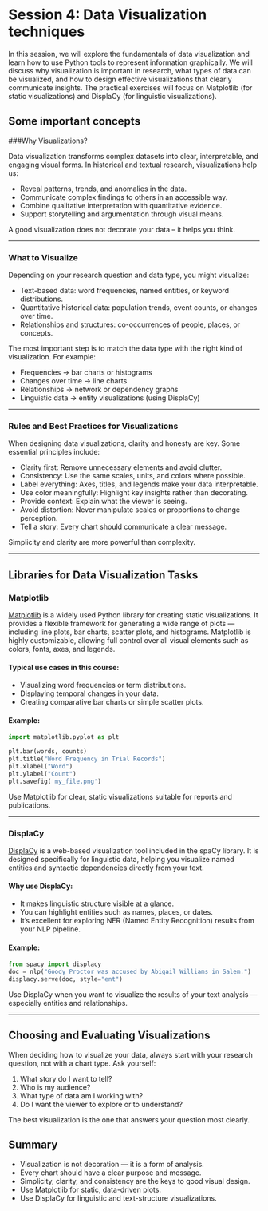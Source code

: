 # Session 4: Data Visualization techniques

In this session, we will explore the fundamentals of data visualization and learn how to use Python tools to represent information graphically.
We will discuss why visualization is important in research, what types of data can be visualized, and how to design effective visualizations that clearly communicate insights.
The practical exercises will focus on Matplotlib (for static visualizations) and DisplaCy (for linguistic visualizations).

## Some important concepts

###Why Visualizations?

Data visualization transforms complex datasets into clear, interpretable, and engaging visual forms.
In historical and textual research, visualizations help us:
- Reveal patterns, trends, and anomalies in the data.
- Communicate complex findings to others in an accessible way.
- Combine qualitative interpretation with quantitative evidence.
- Support storytelling and argumentation through visual means.

A good visualization does not decorate your data – it helps you think.

---

### What to Visualize
Depending on your research question and data type, you might visualize:
- Text-based data: word frequencies, named entities, or keyword distributions.
- Quantitative historical data: population trends, event counts, or changes over time.
- Relationships and structures: co-occurrences of people, places, or concepts.

The most important step is to match the data type with the right kind of visualization.
For example:
- Frequencies → bar charts or histograms
- Changes over time → line charts
- Relationships → network or dependency graphs
- Linguistic data → entity visualizations (using DisplaCy)

---

### Rules and Best Practices for Visualizations
When designing data visualizations, clarity and honesty are key.
Some essential principles include:
- Clarity first: Remove unnecessary elements and avoid clutter.
- Consistency: Use the same scales, units, and colors where possible.
- Label everything: Axes, titles, and legends make your data interpretable.
- Use color meaningfully: Highlight key insights rather than decorating.
- Provide context: Explain what the viewer is seeing.
- Avoid distortion: Never manipulate scales or proportions to change perception.
- Tell a story: Every chart should communicate a clear message.

Simplicity and clarity are more powerful than complexity.

---

## Libraries for Data Visualization Tasks

### Matplotlib
[Matplotlib](https://matplotlib.org/) is a widely used Python library for creating static visualizations.
It provides a flexible framework for generating a wide range of plots — including line plots, bar charts, scatter plots, and histograms.
Matplotlib is highly customizable, allowing full control over all visual elements such as colors, fonts, axes, and legends.

#### Typical use cases in this course:
- Visualizing word frequencies or term distributions.
- Displaying temporal changes in your data.
- Creating comparative bar charts or simple scatter plots.

#### Example:
```python
import matplotlib.pyplot as plt

plt.bar(words, counts)
plt.title("Word Frequency in Trial Records")
plt.xlabel("Word")
plt.ylabel("Count")
plt.savefig('my_file.png')
```

Use Matplotlib for clear, static visualizations suitable for reports and publications.


---
### DisplaCy
[DisplaCy](https://spacy.io/usage/visualizers) is a web-based visualization tool included in the spaCy library.
It is designed specifically for linguistic data, helping you visualize named entities and syntactic dependencies directly from your text.

#### Why use DisplaCy:
- It makes linguistic structure visible at a glance.
- You can highlight entities such as names, places, or dates.
- It’s excellent for exploring NER (Named Entity Recognition) results from your NLP pipeline.

#### Example:
```python
from spacy import displacy
doc = nlp("Goody Proctor was accused by Abigail Williams in Salem.")
displacy.serve(doc, style="ent")
```

Use DisplaCy when you want to visualize the results of your text analysis — especially entities and relationships.

---

## Choosing and Evaluating Visualizations
When deciding how to visualize your data, always start with your research question, not with a chart type.
Ask yourself:
1. What story do I want to tell?
2. Who is my audience?
3. What type of data am I working with?
4. Do I want the viewer to explore or to understand?

The best visualization is the one that answers your question most clearly.

## Summary
- Visualization is not decoration — it is a form of analysis.
- Every chart should have a clear purpose and message.
- Simplicity, clarity, and consistency are the keys to good visual design.
- Use Matplotlib for static, data-driven plots.
- Use DisplaCy for linguistic and text-structure visualizations.
